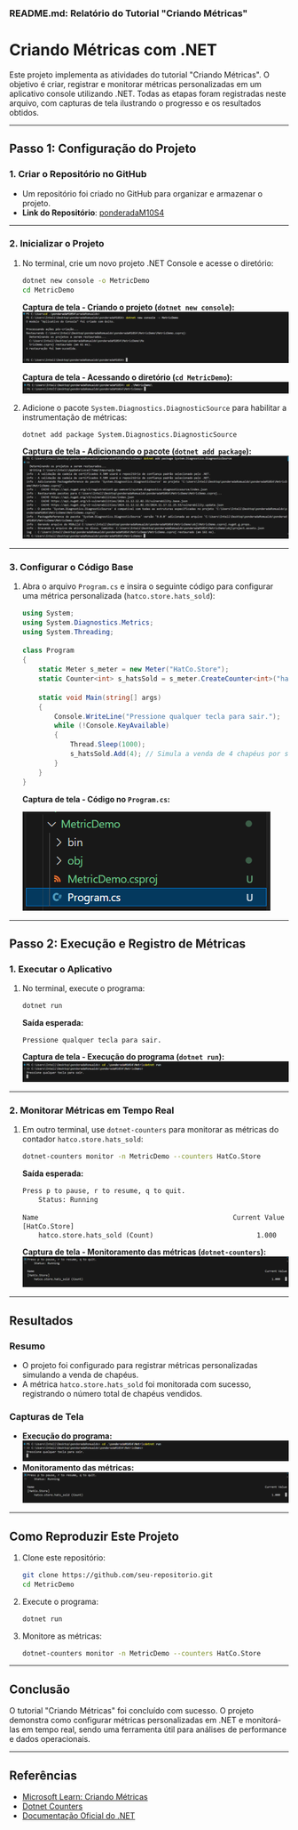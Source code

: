 ### README.md: Relatório do Tutorial "Criando Métricas"

# Criando Métricas com .NET

Este projeto implementa as atividades do tutorial "Criando Métricas". O objetivo é criar, registrar e monitorar métricas personalizadas em um aplicativo console utilizando .NET. Todas as etapas foram registradas neste arquivo, com capturas de tela ilustrando o progresso e os resultados obtidos.

---

## **Passo 1: Configuração do Projeto**

### 1. Criar o Repositório no GitHub
- Um repositório foi criado no GitHub para organizar e armazenar o projeto.
- **Link do Repositório**: [ponderadaM10S4](https://github.com/renanribeir0/ponderadaM10S4.git)

---

### 2. Inicializar o Projeto

1. No terminal, crie um novo projeto .NET Console e acesse o diretório:
   ```bash
   dotnet new console -o MetricDemo
   cd MetricDemo
   ```
   
   **Captura de tela - Criando o projeto (`dotnet new console`):**
   ![Criando o projeto](image.png)

   **Captura de tela - Acessando o diretório (`cd MetricDemo`):**
   ![Acessando o diretório](image-1.png)

2. Adicione o pacote `System.Diagnostics.DiagnosticSource` para habilitar a instrumentação de métricas:
   ```bash
   dotnet add package System.Diagnostics.DiagnosticSource
   ```

   **Captura de tela - Adicionando o pacote (`dotnet add package`):**
   ![Adicionando o pacote](image-2.png)

---

### 3. Configurar o Código Base

1. Abra o arquivo `Program.cs` e insira o seguinte código para configurar uma métrica personalizada (`hatco.store.hats_sold`):
   ```csharp
   using System;
   using System.Diagnostics.Metrics;
   using System.Threading;

   class Program
   {
       static Meter s_meter = new Meter("HatCo.Store");
       static Counter<int> s_hatsSold = s_meter.CreateCounter<int>("hatco.store.hats_sold");

       static void Main(string[] args)
       {
           Console.WriteLine("Pressione qualquer tecla para sair.");
           while (!Console.KeyAvailable)
           {
               Thread.Sleep(1000);
               s_hatsSold.Add(4); // Simula a venda de 4 chapéus por segundo
           }
       }
   }
   ```

   **Captura de tela - Código no `Program.cs`:**
   
   ![Código inserido no Program.cs](image-3.png)

---

## **Passo 2: Execução e Registro de Métricas**

### 1. Executar o Aplicativo

1. No terminal, execute o programa:
   ```bash
   dotnet run
   ```

   **Saída esperada:**
   ```
   Pressione qualquer tecla para sair.
   ```

   **Captura de tela - Execução do programa (`dotnet run`):**
   ![Execução do programa](image-5.png)

---

### 2. Monitorar Métricas em Tempo Real

1. Em outro terminal, use `dotnet-counters` para monitorar as métricas do contador `hatco.store.hats_sold`:
   ```bash
   dotnet-counters monitor -n MetricDemo --counters HatCo.Store
   ```

   **Saída esperada:**
   ```
   Press p to pause, r to resume, q to quit.
       Status: Running

   Name                                                 Current Value
   [HatCo.Store]
       hatco.store.hats_sold (Count)                          1.000    
   ```

   **Captura de tela - Monitoramento das métricas (`dotnet-counters`):**
   ![Monitoramento das métricas](image-6.png)

---

## **Resultados**

### **Resumo**
- O projeto foi configurado para registrar métricas personalizadas simulando a venda de chapéus.
- A métrica `hatco.store.hats_sold` foi monitorada com sucesso, registrando o número total de chapéus vendidos.

### **Capturas de Tela**
- **Execução do programa:** ![Execução do programa](image-5.png)
- **Monitoramento das métricas:** ![Monitoramento das métricas](image-6.png)

---

## **Como Reproduzir Este Projeto**

1. Clone este repositório:
   ```bash
   git clone https://github.com/seu-repositorio.git
   cd MetricDemo
   ```

2. Execute o programa:
   ```bash
   dotnet run
   ```

3. Monitore as métricas:
   ```bash
   dotnet-counters monitor -n MetricDemo --counters HatCo.Store
   ```

---

## **Conclusão**

O tutorial "Criando Métricas" foi concluído com sucesso. O projeto demonstra como configurar métricas personalizadas em .NET e monitorá-las em tempo real, sendo uma ferramenta útil para análises de performance e dados operacionais.

---

## **Referências**

- [Microsoft Learn: Criando Métricas](https://learn.microsoft.com/pt-br/dotnet/core/diagnostics/metrics-instrumentation)
- [Dotnet Counters](https://learn.microsoft.com/pt-br/dotnet/core/diagnostics/dotnet-counters)
- [Documentação Oficial do .NET](https://learn.microsoft.com/pt-br/dotnet/)
